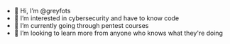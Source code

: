 - 👋 Hi, I’m @greyfots
- 👀 I’m interested in cybersecurity and have to know code 
- 🌱 I’m currently going through pentest courses 
- 💞️ I’m looking to learn more from anyone who knows what they're doing


<!---
greyfots/greyfots is a ✨ special ✨ repository because its `README.md` (this file) appears on your GitHub profile.
You can click the Preview link to take a look at your changes.
--->
